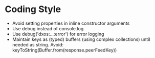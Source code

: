 # Coding Style

- Avoid setting properties in inline constructor arguments
- Use debug instead of console.log
- Use debug('dxos:...:error') for error logging
- Maintain keys as (typed) buffers (using complex collections) until needed as string. Avoid:
    keyToString(Buffer.from(response.peerFeedKey)) 


